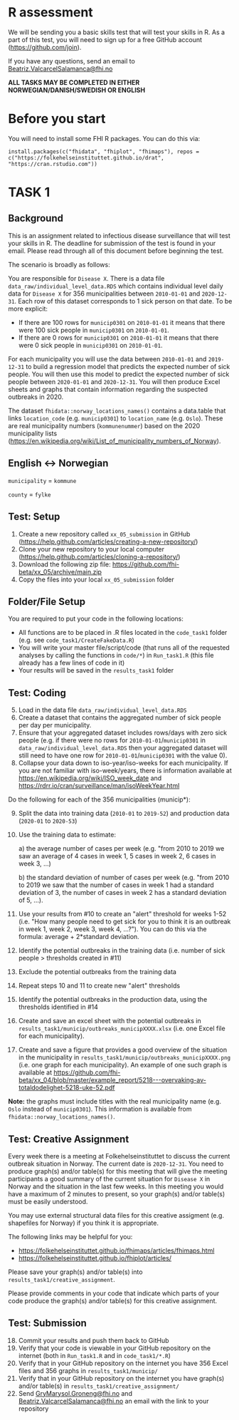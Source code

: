 # R assessment

We will be sending you a basic skills test that will test your skills in R. As a part of this test, you will need to sign up for a free GitHub account (https://github.com/join).

If you have any questions, send an email to Beatriz.ValcarcelSalamanca@fhi.no

**ALL TASKS MAY BE COMPLETED IN EITHER NORWEGIAN/DANISH/SWEDISH OR ENGLISH**

# Before you start

You will need to install some FHI R packages. You can do this via:

```
install.packages(c("fhidata", "fhiplot", "fhimaps"), repos = c("https://folkehelseinstituttet.github.io/drat", "https://cran.rstudio.com"))
```

# TASK 1

## Background

This is an assignment related to infectious disease surveillance that will test your skills in R. The deadline for submission of the test is found in your email. Please read through all of this document before beginning the test.

The scenario is broadly as follows:

You are responsible for `Disease X`. There is a data file `data_raw/individual_level_data.RDS` which contains individual level daily data for `Disease X` for 356 municipalities between `2010-01-01` and `2020-12-31`. Each row of this dataset corresponds to 1 sick person on that date. To be more explicit:

- If there are 100 rows for `municip0301` on `2010-01-01` it means that there were 100 sick people in `municip0301` on `2010-01-01`.
- If there are 0 rows for `municip0301` on `2010-01-01` it means that there were 0 sick people in `municip0301` on `2010-01-01`.

For each municipality you will use the data between `2010-01-01` and `2019-12-31` to build a regression model that predicts the expected number of sick people. You will then use this model to predict the expected number of sick people between `2020-01-01` and `2020-12-31`. You will then produce Excel sheets and graphs that contain information regarding the suspected outbreaks in 2020.

The dataset `fhidata::norway_locations_names()` contains a data.table that links `location_code` (e.g. `municip0301`) to `location_name` (e.g. `Oslo`). These are real municipality numbers (`kommunenummer`) based on the 2020 municipality lists (https://en.wikipedia.org/wiki/List_of_municipality_numbers_of_Norway).

## English <-> Norwegian

`municipality` = `kommune`

`county` = `fylke`

## Test: Setup 

1. Create a new repository called `xx_05_submission` in GitHub (https://help.github.com/articles/creating-a-new-repository/)
2. Clone your new repository to your local computer (https://help.github.com/articles/cloning-a-repository/)
3. Download the following zip file: https://github.com/fhi-beta/xx_05/archive/main.zip
4. Copy the files into your local `xx_05_submission` folder

## Folder/File Setup

You are required to put your code in the following locations:

- All functions are to be placed in .R files located in the `code_task1` folder (e.g. see `code_task1/CreateFakeData.R`)
- You will write your master file/script/code (that runs all of the requested analyses by calling the functions in `code/*`) in `Run_task1.R` (this file already has a few lines of code in it)
- Your results will be saved in the `results_task1` folder

## Test: Coding

5. Load in the data file `data_raw/individual_level_data.RDS`
6. Create a dataset that contains the aggregated number of sick people per day per municipality.
7. Ensure that your aggregated dataset includes rows/days with zero sick people (e.g. if there were no rows for `2010-01-01`/`municip0301` in `data_raw/individual_level_data.RDS` then your aggregated dataset will still need to have one row for `2010-01-01`/`municip0301` with the value 0).
8. Collapse your data down to iso-year/iso-weeks for each municipality. If you are not familiar with iso-week/years, there is information available at https://en.wikipedia.org/wiki/ISO_week_date and https://rdrr.io/cran/surveillance/man/isoWeekYear.html

Do the following for each of the 356 municipalities (municip*):

9. Split the data into training data (`2010-01` to `2019-52`) and production data (`2020-01` to `2020-53`)
10. Use the training data to estimate: 

    a) the average number of cases per week (e.g. "from 2010 to 2019 we saw an average of 4 cases in week 1, 5 cases in week 2, 6 cases in week 3, ...)

    b) the standard deviation of number of cases per week (e.g. "from 2010 to 2019 we saw that the number of cases in week 1 had a standard deviation of 3, the number of cases in week 2 has a standard deviation of 5, ...).

11. Use your results from #10 to create an "alert" threshold for weeks 1-52 (i.e. "How many people need to get sick for you to think it is an outbreak in week 1, week 2, week 3, week 4, ...?"). You can do this via the formula: average + 2*standard deviation.
12. Identify the potential outbreaks in the training data (i.e. number of sick people > thresholds created in #11)
13. Exclude the potential outbreaks from the training data
14. Repeat steps 10 and 11 to create new "alert" thresholds 
15. Identify the potential outbreaks in the production data, using the thresholds identified in #14
16. Create and save an excel sheet with the potential outbreaks in `results_task1/municip/outbreaks_municipXXXX.xlsx` (i.e. one Excel file for each municipality).
17. Create and save a figure that provides a good overview of the situation in the municipality in `results_task1/municip/outbreaks_municipXXXX.png` (i.e. one graph for each municipality). An example of one such graph is available at https://github.com/fhi-beta/xx_04/blob/master/example_report/5218---overvaking-av-totaldodelighet-5218-uke-52.pdf

**Note:** the graphs must include titles with the real municipality name (e.g. `Oslo` instead of `municip0301`). This information is available from `fhidata::norway_locations_names()`.

## Test: Creative Assignment

Every week there is a meeting at Folkehelseinstituttet to discuss the current outbreak situation in Norway. The current date is `2020-12-31`. You need to produce graph(s) and/or table(s) for this meeting that will give the meeting participants a good summary of the current situation for `Disease X` in Norway and the situation in the last few weeks. In this meeting you would have a maximum of 2 minutes to present, so your graph(s) and/or table(s) must be easily understood.

You may use external structural data files for this creative assigment (e.g. shapefiles for Norway) if you think it is appropriate.

The following links may be helpful for you:

- https://folkehelseinstituttet.github.io/fhimaps/articles/fhimaps.html
- https://folkehelseinstituttet.github.io/fhiplot/articles/

Please save your graph(s) and/or table(s) into `results_task1/creative_assignment`.

Please provide comments in your code that indicate which parts of your code produce the graph(s) and/or table(s) for this creative assignment.

## Test: Submission

18. Commit your results and push them back to GitHub
19. Verify that your code is viewable in your GitHub repository on the internet (both in `Run_task1.R` and in `code_task1/*.R`)
20. Verify that in your GitHub repository on the internet you have 356 Excel files and 356 graphs in `results_task1/municip/`
21. Verify that in your GitHub repository on the internet you have graph(s) and/or table(s) in `results_task1/creative_assignment/`
22. Send GryMarysol.Groneng@fhi.no and Beatriz.ValcarcelSalamanca@fhi.no an email with the link to your repository
